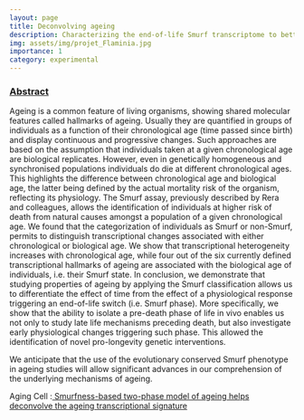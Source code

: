 ```yaml
---
layout: page
title: Deconvolving ageing
description: Characterizing the end-of-life Smurf transcriptome to better understand ageing by deconvolving processes involved in physiological and chronological ageing.
img: assets/img/projet_Flaminia.jpg
importance: 1
category: experimental
---
```

<h3><u>Abstract</u></h3>
Ageing is a common feature of living organisms, showing shared molecular features called hallmarks of ageing. Usually they are quantified in groups of individuals as a function of their chronological age (time passed since birth) and display continuous and progressive changes. Such approaches are based on the assumption that individuals taken at a given chronological age are biological replicates. However, even in genetically homogeneous and synchronised populations individuals do die at different chronological ages. This highlights the difference between chronological age and biological age, the latter being defined by the actual mortality risk of the organism, reflecting its physiology. The Smurf assay, previously described by Rera and colleagues, allows the identification of individuals at higher risk of death from natural causes amongst a population of a given chronological age. We found that the categorization of individuals as Smurf or non-Smurf, permits to distinguish transcriptional changes associated with either chronological or biological age. We show that transcriptional heterogeneity increases with chronological age, while four out of the six currently defined transcriptional hallmarks of ageing are associated with the biological age of individuals, i.e. their Smurf state. In conclusion, we demonstrate that studying properties of ageing by applying the Smurf classification allows us to differentiate the effect of time from the effect of a physiological response triggering an end-of-life switch (i.e. Smurf phase). More specifically, we show that the ability to isolate a pre-death phase of life in vivo enables us not only to study late life mechanisms preceding death, but also investigate early physiological changes triggering such phase. This allowed the identification of novel pro-longevity genetic interventions.

We anticipate that the use of the evolutionary conserved Smurf phenotype in ageing studies will allow significant advances in our comprehension of the underlying mechanisms of ageing.
<p> Aging Cell :<a href="https://onlinelibrary.wiley.com/doi/full/10.1111/acel.13946"> Smurfness-based two-phase model of ageing helps deconvolve the ageing transcriptional signature </a>